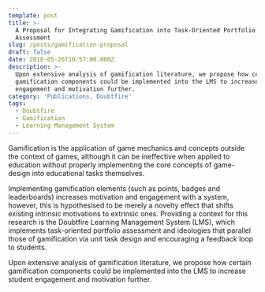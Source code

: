 ```yaml
---
template: post
title: >-
  A Proposal for Integrating Gamification into Task-Oriented Portfolio
  Assessment
slug: /posts/gamification-proposal
draft: false
date: 2018-05-26T10:57:00.000Z
description: >-
  Upon extensive analysis of gamification literature, we propose how certain
  gamification components could be implemented into the LMS to increase student
  engagement and motivation further.
category: 'Publications, Doubtfire'
tags:
  - Doubtfire
  - Gamification
  - Learning Management System
---
```

Gamification is the application of game mechanics and concepts outside the context of games, although it can be ineffective when applied to education without properly implementing the core concepts of game-design into educational tasks themselves.

Implementing gamification elements (such as points, badges and leaderboards) increases motivation and engagement with a system, however, this is hypothesised to be merely a novelty effect that shifts existing intrinsic motivations to extrinsic ones. Providing a context for this research is the Doubtfire Learning Management System (LMS), which implements task-oriented portfolio assessment and ideologies that parallel those of gamification via unit task design and encouraging a feedback loop to students.

Upon extensive analysis of gamification literature, we propose how certain gamification components could be implemented into the LMS to increase student engagement and motivation further.
